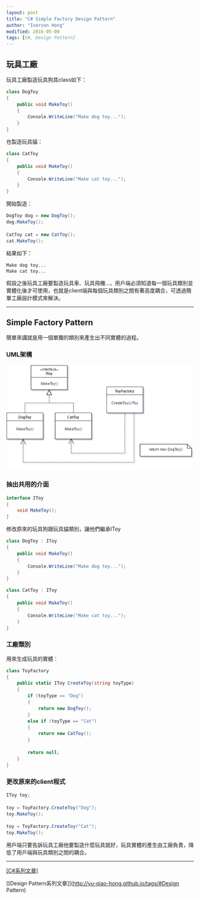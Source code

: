 ```yaml
---
layout: post
title: "C# Simple Factory Design Pattern"
author: "Iverson Hong"
modified: 2016-05-09
tags: [C#, Design Pattern]
---
```


## 玩具工廠 ##

玩具工廠製造玩具狗其class如下：

~~~csharp
class DogToy
{
    public void MakeToy()
    {
        Console.WriteLine("Make dog toy...");
    }
}
~~~

也製造玩具貓：

~~~csharp
class CatToy
{
    public void MakeToy()
    {
        Console.WriteLine("Make cat toy...");
    }
}
~~~

開始製造：

~~~csharp
DogToy dog = new DogToy();
dog.MakeToy();

CatToy cat = new CatToy();
cat.MakeToy();
~~~

結果如下：

    Make dog toy...
    Make cat toy...
    
假設之後玩具工廠要製造玩具車、玩具飛機...，用戶端必須知道每一個玩具類別並實體化後才可使用，也就是client端與每個玩具類別之間有著高度耦合，可透過簡單工廠設計模式來解決。

----------

## Simple Factory Pattern ##

簡單來講就是用一個單獨的類別來產生出不同實體的過程。

### UML架構 ###

![](..\images\postImage\CSharp_DesignPattern_SimpleFactory\SimpleFactory.png)

### 抽出共用的介面 ###

~~~csharp
interface IToy
{
    void MakeToy();
}
~~~

修改原來的玩具狗跟玩具貓類別，讓他們繼承IToy

~~~csharp
class DogToy : IToy
{
    public void MakeToy()
    {
        Console.WriteLine("Make dog toy...");
    }
}
~~~

~~~csharp
class CatToy : IToy
{
    public void MakeToy()
    {
        Console.WriteLine("Make cat toy...");
    }
}
~~~

### 工廠類別 ###

用來生成玩具的實體：

~~~csharp
class ToyFactory
{
    public static IToy CreateToy(string toyType)
    {
        if (toyType == "Dog")
        {
            return new DogToy();
        }
        else if (toyType == "Cat")
        {
            return new CatToy();
        }

        return null;
    }
}
~~~

### 更改原來的client程式 ###

~~~csharp
IToy toy;

toy = ToyFactory.CreateToy("Dog");
toy.MakeToy();

toy = ToyFactory.CreateToy("Cat");
toy.MakeToy();
~~~

用戶端只要告訴玩具工廠他要製造什麼玩具就好，玩具實體的產生由工廠負責，降低了用戶端與玩具類別之間的耦合。

----------

[[C#系列文章]](http://yu-qiao-hong.github.io/tags/#C#)

[[Design Pattern系列文章]](http://yu-qiao-hong.github.io/tags/#Design Pattern)